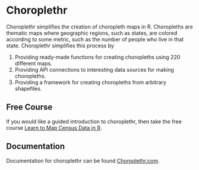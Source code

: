 # Choroplethr

Choroplethr simplifies the creation of choropleth maps in R. Choropleths are thematic maps where geographic regions, such as states, are colored according to some metric, such as the number of people who live in that state. Choroplethr simplifies this process by
    
1. Providing ready-made functions for creating choropleths using 220 different maps.
2. Providing API connections to interesting data sources for making choropleths.
3. Providing a framework for creating choropleths from arbitrary shapefiles.

## Free Course

If you would like a guided introduction to choroplethr, then take the free course [Learn to Map Census Data in R](https://arilamstein.com/census-mapping-course/).

## Documentation

Documentation for choroplethr can be found [Choroplethr.com](http://www.Choroplethr.com).
